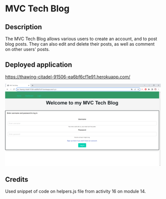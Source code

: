 # MVC Tech Blog

## Description
The MVC Tech Blog allows various users to create an account, and to post blog posts. They can also edit and delete their posts, as well as comment on other users' posts. 

## Deployed application

https://thawing-citadel-91506-ea6bf6cf1e91.herokuapp.com/

![deployment image](./images/deployed.png)

## Credits

Used snippet of code on helpers.js file from activity 16 on module 14.



